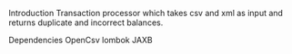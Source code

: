 
Introduction
Transaction processor which takes csv and xml as input and returns duplicate and incorrect balances.

Dependencies
OpenCsv
lombok
JAXB

